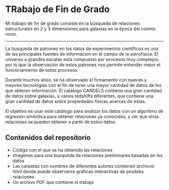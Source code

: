 # TRabajo de Fin de Grado

Mi trabajo de fin de grado consiste en la búsqueda de relaciones estructurales en 2 y 3 dimensiones para galaxias en la época del cosmic noon.

___________________________________________________________________________________________________________________________________________________
La busqueda de patrones en los datos de experimentos cientificos es una de las principales
fuentes de informacion en el campo de la astrofísica. El universo a grandes escalas está 
compuesto por procesos muy complejos, por lo que la
observación de estos patrones nos permite entender mejor el funcionamiento de estos procesos.

Durante muchos años, se ha observado el firmamento con nuevas y mejores tecnologías con el 
fin de tener una mayor cantidad de datos de los que obtener información. El catálogo CANDELS
contiene una gran cantidad de datos sobre galaxias,  a varios redshifts diferentes, que 
contiene una gran cantidad de datos sobre propiedades físicas acercas de estas. 

El objetivo es usar este catálogo para analizar los datos con un algoritmo de regresión simbólica 
para obtener relaciones ya conocidas, y ver que otras relaciones se pueden obtener a partir de 
estos datos.

## Contenidos del repositorio

- Código con el que se ha obtenido las relaciones
- Imágenes para una busqueda de relaciones preliminares basadas en los datos
- Las carpetas con nombres de diferentes autores contienen archivos html donde puede observarse gráficas interactivas de posibles relaciones
- Un archivo PDF que contiene el trabajo

